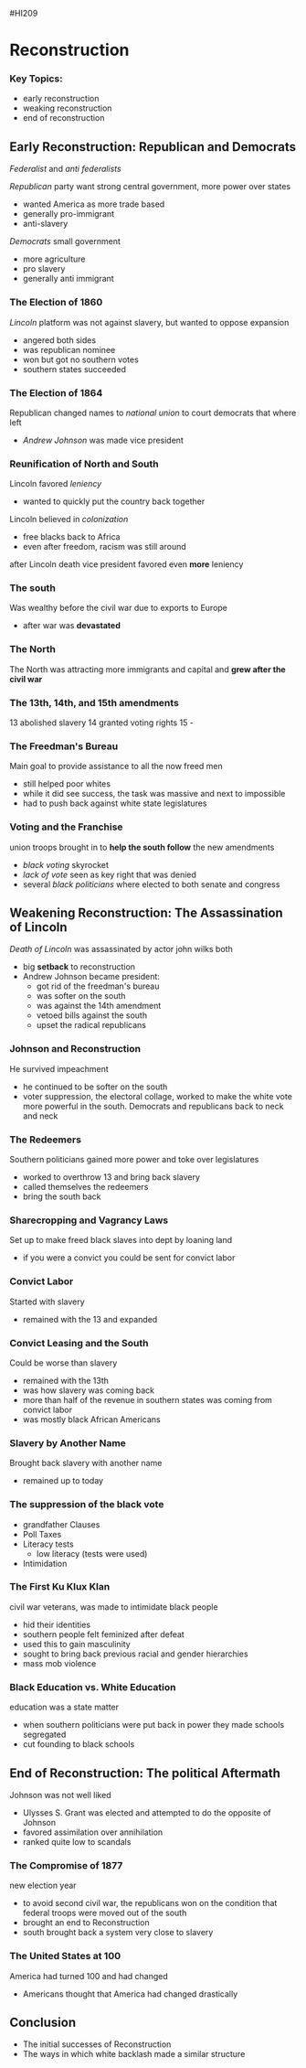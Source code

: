#HI209 

# Reconstruction

### Key Topics:
- early reconstruction
- weaking reconstruction
- end of reconstruction

## Early Reconstruction: Republican and Democrats

*Federalist* and *anti federalists*

*Republican* party want strong central government, more power over states
- wanted America as more trade based
- generally pro-immigrant
- anti-slavery

*Democrats* small government
- more agriculture
- pro slavery
- generally anti immigrant

### The Election of 1860

*Lincoln* platform was not against slavery, but wanted to oppose expansion
- angered both sides
- was republican nominee
- won but got no southern votes
- southern states succeeded

### The Election of 1864

Republican changed names to *national union* to court democrats that where left
- *Andrew Johnson* was made vice president

### Reunification of North and South

Lincoln favored *leniency*
- wanted to quickly put the country back together

Lincoln believed in *colonization*
- free blacks back to Africa
- even after freedom, racism was still around

after Lincoln death vice president favored even **more** leniency 

### The south

Was wealthy before the civil war due to exports to Europe
- after war was **devastated**

### The North

The North was attracting more immigrants and capital and **grew after the civil war**

### The 13th, 14th, and 15th amendments

13 abolished slavery
14 granted voting rights
15 -

### The Freedman's Bureau

Main goal to provide assistance to all the now freed men 
- still helped poor whites
- while it did see success, the task was massive and next to impossible
- had to push back against white state legislatures

### Voting and the Franchise

union troops brought in to **help the south follow** the new amendments
- *black voting* skyrocket
- *lack of vote* seen as key right that was denied 
- several *black politicians* where elected to both senate and congress

## Weakening Reconstruction: The Assassination of Lincoln

*Death of Lincoln* was assassinated by actor john wilks both
- big **setback** to reconstruction
- Andrew Johnson became president:
	- got rid of the freedman's bureau
	- was softer on the south
	- was against the 14th amendment
	- vetoed bills against the south  
	- upset the radical republicans

### Johnson and Reconstruction

He survived impeachment
- he continued to be softer on the south 
- voter suppression, the electoral collage, worked to make the white vote more powerful in the south. Democrats and republicans back to neck and neck

### The Redeemers

Southern politicians gained more power and toke over legislatures
- worked to overthrow 13 and bring back slavery 
- called themselves the redeemers
- bring the south back

### Sharecropping and Vagrancy Laws

Set up to make freed black slaves into dept by loaning land
- if you were a convict you could be sent for convict labor

### Convict Labor

Started with slavery
- remained with the 13 and expanded

### Convict Leasing and the South

Could be worse than slavery
- remained with the 13th
- was how slavery was coming back
- more than half of the revenue in southern states was coming from convict labor
- was mostly black African Americans

### Slavery by Another Name

Brought back slavery with another name
- remained up to today

### The suppression of the black vote

- grandfather Clauses
- Poll Taxes
- Literacy tests
	- low literacy (tests were used)
- Intimidation

### The First Ku Klux Klan

civil war veterans, was made to intimidate black people
- hid their identities
- southern people felt feminized after defeat
- used this to gain masculinity
- sought to bring back previous racial and gender hierarchies
- mass mob violence

 ### Black Education vs. White Education

 education was a state matter
- when southern politicians were put back in power they made schools segregated
- cut founding to black schools

## End of Reconstruction: The political Aftermath

Johnson was not well liked
- Ulysses S. Grant was elected and attempted to do the opposite of Johnson
- favored assimilation over annihilation
- ranked quite low to scandals

### The Compromise of 1877

new election year
- to avoid second civil war, the republicans won on the condition that federal troops were moved out of the south
- brought an end to Reconstruction
- south brought back a system very close to slavery

### The United States at 100

America had turned 100 and had changed
- Americans thought that America had changed drastically 

## Conclusion

- The initial successes of Reconstruction
- The ways in which white backlash made a similar structure 







